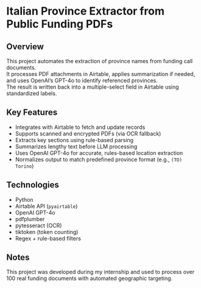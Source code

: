 # Italian Province Extractor from Public Funding PDFs

## Overview
This project automates the extraction of province names from funding call documents.  
It processes PDF attachments in Airtable, applies summarization if needed, and uses OpenAI’s GPT-4o to identify referenced provinces.  
The result is written back into a multiple-select field in Airtable using standardized labels.

## Key Features
- Integrates with Airtable to fetch and update records
- Supports scanned and encrypted PDFs (via OCR fallback)
- Extracts key sections using rule-based parsing
- Summarizes lengthy text before LLM processing
- Uses OpenAI GPT-4o for accurate, rules-based location extraction
- Normalizes output to match predefined province format (e.g., `(TO) Torino`)

## Technologies
- Python  
- Airtable API (`pyairtable`)  
- OpenAI GPT-4o  
- pdfplumber  
- pytesseract (OCR)  
- tiktoken (token counting)  
- Regex + rule-based filters

## Notes
This project was developed during my internship and used to process over 100 real funding documents with automated geographic targeting.
